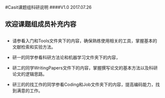#Casit课题组科研说明
####V1.0 2017.07.26

## 欢迎课题组成员补充内容

##

* 请参看入门和Tools文件夹下的内容，确保熟练使用相关的工具，掌握基本的文献检索和实验方法。

* 研一的同学参看科研方法论和机器学习文件夹下的内容，

* 研二的同学WritingPapers文件下的内容，掌握撰写论文的基本方法以及科研论文的逻辑思路。

* 研三的的找工作的同学参看Coding和Job文件夹下的内容，提高编码能力，找到满意的工作。

